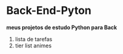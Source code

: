 # Back-End-Pyton
 **meus projetos de estudo Python para Back**
 1. lista de tarefas
 2. tier list animes
